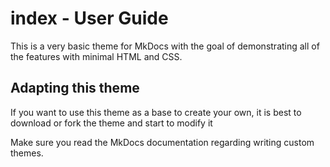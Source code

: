 # index - User Guide

This is a very basic theme for MkDocs with the goal of demonstrating all of
the features with minimal HTML and CSS.

## Adapting this theme

If you want to use this theme as a base to create your own, it is best to
download or fork the theme and start to modify it

Make sure you read the MkDocs documentation regarding writing custom themes.
